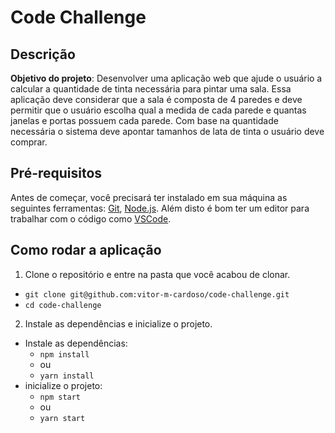 # Code Challenge

## Descrição
**Objetivo do projeto**: Desenvolver uma aplicação web que ajude o usuário a calcular a quantidade de tinta necessária para pintar uma sala. Essa aplicação deve considerar que a sala é composta de 4 paredes e deve permitir que o usuário escolha qual a medida de cada parede e quantas janelas e portas possuem cada parede. Com base na quantidade necessária o sistema deve apontar tamanhos de lata de tinta o usuário deve comprar.

## Pré-requisitos
Antes de começar, você precisará ter instalado em sua máquina as seguintes ferramentas:
[Git](https://git-scm.com/), [Node.js](https://nodejs.org/en/).
Além disto é bom ter um editor para trabalhar com o código como [VSCode](https://code.visualstudio.com/).

## Como rodar a aplicação

1. Clone o repositório e entre na pasta que você acabou de clonar.
  * `git clone git@github.com:vitor-m-cardoso/code-challenge.git`
  * `cd code-challenge`
2. Instale as dependências e inicialize o projeto.
  * Instale as dependências:
    * `npm install`
    * ou
    * `yarn install`
  * inicialize o projeto:
    * `npm start`
    * ou
    * `yarn start`
